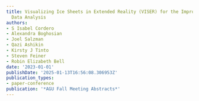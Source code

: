 ```yaml
---
title: Visualizing Ice Sheets in Extended Reality (VISER) for the Improvement of Polar
  Data Analysis
authors:
- S Isabel Cordero
- Alexandra Boghosian
- Joel Salzman
- Qazi Ashikin
- Kirsty J Tinto
- Steven Feiner
- Robin Elizabeth Bell
date: '2023-01-01'
publishDate: '2025-01-13T16:56:08.306953Z'
publication_types:
- paper-conference
publication: '*AGU Fall Meeting Abstracts*'
---
```

